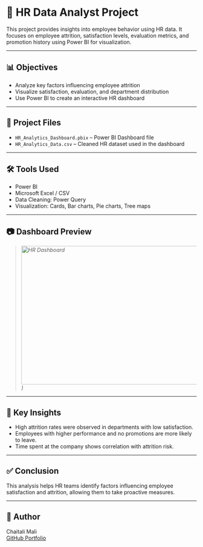 # 💼 HR Data Analyst Project

This project provides insights into employee behavior using HR data. It focuses on employee attrition, satisfaction levels, evaluation metrics, and promotion history using Power BI for visualization.

---

## 📊 Objectives

- Analyze key factors influencing employee attrition
- Visualize satisfaction, evaluation, and department distribution
- Use Power BI to create an interactive HR dashboard

---

## 📁 Project Files

- `HR_Analytics_Dashboard.pbix` – Power BI Dashboard file
- `HR_Analytics_Data.csv` – Cleaned HR dataset used in the dashboard

---

## 🛠 Tools Used

- Power BI
- Microsoft Excel / CSV
- Data Cleaning: Power Query
- Visualization: Cards, Bar charts, Pie charts, Tree maps

---

## 📷 Dashboard Preview

> *<img width="632" height="366" alt="HR Dashboard" src="https://github.com/user-attachments/assets/5738d034-7b54-4490-8486-e1ebb6b2383d" />
)*

---

## 📌 Key Insights

- High attrition rates were observed in departments with low satisfaction.
- Employees with higher performance and no promotions are more likely to leave.
- Time spent at the company shows correlation with attrition risk.

---

## ✅ Conclusion

This analysis helps HR teams identify factors influencing employee satisfaction and attrition, allowing them to take proactive measures.

---

## 🔗 Author

Chaitali Mali  
[GitHub Portfolio](https://github.com/Chaitali-mali)  
